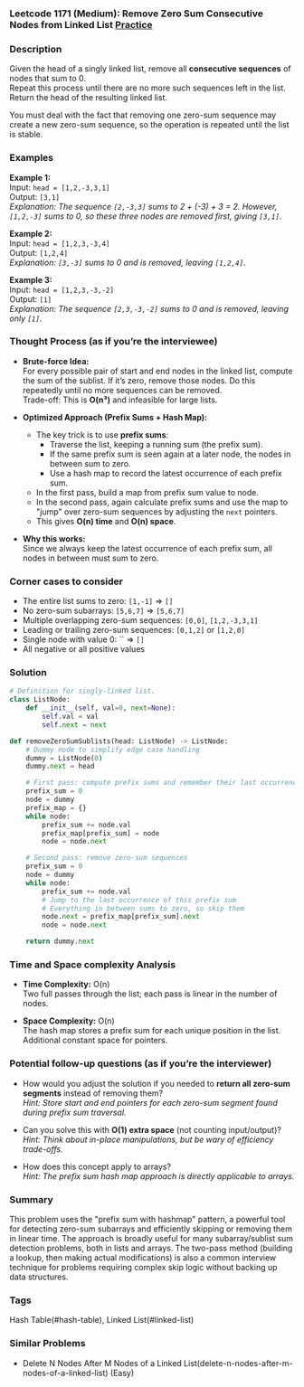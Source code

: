 ### Leetcode 1171 (Medium): Remove Zero Sum Consecutive Nodes from Linked List [Practice](https://leetcode.com/problems/remove-zero-sum-consecutive-nodes-from-linked-list)

### Description  
Given the head of a singly linked list, remove all **consecutive sequences** of nodes that sum to 0.  
Repeat this process until there are no more such sequences left in the list.  
Return the head of the resulting linked list.

You must deal with the fact that removing one zero-sum sequence may create a new zero-sum sequence, so the operation is repeated until the list is stable.

### Examples  

**Example 1:**  
Input: `head = [1,2,-3,3,1]`  
Output: `[3,1]`  
*Explanation: The sequence `[2,-3,3]` sums to 2 + (-3) + 3 = 2. However, `[1,2,-3]` sums to 0, so these three nodes are removed first, giving `[3,1]`.*

**Example 2:**  
Input: `head = [1,2,3,-3,4]`  
Output: `[1,2,4]`  
*Explanation: `[3,-3]` sums to 0 and is removed, leaving `[1,2,4]`.*

**Example 3:**  
Input: `head = [1,2,3,-3,-2]`  
Output: `[1]`  
*Explanation: The sequence `[2,3,-3,-2]` sums to 0 and is removed, leaving only `[1]`.*

### Thought Process (as if you’re the interviewee)  

- **Brute-force Idea:**  
  For every possible pair of start and end nodes in the linked list, compute the sum of the sublist. If it’s zero, remove those nodes. Do this repeatedly until no more sequences can be removed.  
  Trade-off: This is **O(n³)** and infeasible for large lists.
  
- **Optimized Approach (Prefix Sums + Hash Map):**  
  - The key trick is to use **prefix sums**:  
    - Traverse the list, keeping a running sum (the prefix sum).
    - If the same prefix sum is seen again at a later node, the nodes in between sum to zero.
    - Use a hash map to record the latest occurrence of each prefix sum.
  - In the first pass, build a map from prefix sum value to node.
  - In the second pass, again calculate prefix sums and use the map to "jump" over zero-sum sequences by adjusting the `next` pointers.
  - This gives **O(n) time** and **O(n) space**.
  
- **Why this works:**  
  Since we always keep the latest occurrence of each prefix sum, all nodes in between must sum to zero.

### Corner cases to consider  
- The entire list sums to zero: `[1,-1]` ⇒ `[]`
- No zero-sum subarrays: `[5,6,7]` ⇒ `[5,6,7]`
- Multiple overlapping zero-sum sequences: `[0,0]`, `[1,2,-3,3,1]`
- Leading or trailing zero-sum sequences: `[0,1,2]` or `[1,2,0]`
- Single node with value 0: `` ⇒ `[]`
- All negative or all positive values

### Solution

```python
# Definition for singly-linked list.
class ListNode:
    def __init__(self, val=0, next=None):
        self.val = val
        self.next = next

def removeZeroSumSublists(head: ListNode) -> ListNode:
    # Dummy node to simplify edge case handling
    dummy = ListNode(0)
    dummy.next = head

    # First pass: compute prefix sums and remember their last occurrence
    prefix_sum = 0
    node = dummy
    prefix_map = {}
    while node:
        prefix_sum += node.val
        prefix_map[prefix_sum] = node
        node = node.next

    # Second pass: remove zero-sum sequences
    prefix_sum = 0
    node = dummy
    while node:
        prefix_sum += node.val
        # Jump to the last occurrence of this prefix sum
        # Everything in between sums to zero, so skip them
        node.next = prefix_map[prefix_sum].next
        node = node.next

    return dummy.next
```

### Time and Space complexity Analysis  

- **Time Complexity:** O(n)  
  Two full passes through the list; each pass is linear in the number of nodes.

- **Space Complexity:** O(n)  
  The hash map stores a prefix sum for each unique position in the list. Additional constant space for pointers.

### Potential follow-up questions (as if you’re the interviewer)  

- How would you adjust the solution if you needed to **return all zero-sum segments** instead of removing them?  
  *Hint: Store start and end pointers for each zero-sum segment found during prefix sum traversal.*

- Can you solve this with **O(1) extra space** (not counting input/output)?
  *Hint: Think about in-place manipulations, but be wary of efficiency trade-offs.*

- How does this concept apply to arrays?  
  *Hint: The prefix sum hash map approach is directly applicable to arrays.*

### Summary
This problem uses the "prefix sum with hashmap" pattern, a powerful tool for detecting zero-sum subarrays and efficiently skipping or removing them in linear time. The approach is broadly useful for many subarray/sublist sum detection problems, both in lists and arrays. The two-pass method (building a lookup, then making actual modifications) is also a common interview technique for problems requiring complex skip logic without backing up data structures.

### Tags
Hash Table(#hash-table), Linked List(#linked-list)

### Similar Problems
- Delete N Nodes After M Nodes of a Linked List(delete-n-nodes-after-m-nodes-of-a-linked-list) (Easy)
